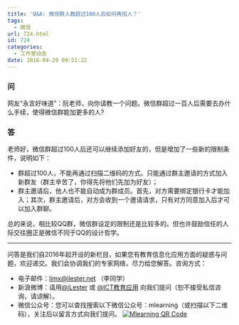 ```yaml
---
title: 'Q&A: 微信群人数超过100人后如何再加人？'
tags:
  - 微信
url: 724.html
id: 724
categories:
  - 工作室动态
date: 2016-04-29 09:51:22
---
```


### 问

网友“永言好味道”：阮老师，向你请教一个问题。微信群超过一百人后需要去办什么手续，使得微信群能加更多的人?

### 答

老师好，微信群超过100人后还可以继续添加好友的，但是增加了一些新的限制条件，说明如下：

*   群超过100人，不能再通过扫描二维码的方式。只能通过群主邀请的方式加入新群友（群主辛苦了，你得先将他们先加为好友）；
*   群主邀请后，他人也不能自动成为群成员。首先，对方需要绑定银行卡才能加入；其次，群主邀请后，对方会收到一个邀请请求，只有对方同意加入后才可以加入群聊。

总的来说，相比较QQ群，微信群设定的限制还是比较多的。但也许鼓励信任的人际交往圈正是微信不同于QQ的设计哲学。

* * *

问答是我们自2016年起开设的新栏目，如果您有教育信息化应用方面的疑惑与问题，欢迎递交。我们会协调我们的专家网络，尽力给您解答。咨询方式：

*   电子邮件：limx@ilester.net （李同学）
*   新浪微博：请用[@iLester](http://weibo.com/zjlester) 或 [@ICT教育应用](http://weibo.com/TechStar?is_all=1) 向我们提问（恕不接受私信咨询，请谅解）。
*   微信公众号：您可以查找搜索以下微信公众号：mlearning（或扫描以下二维码），关注后以留言方式向我们提问。 [![Mlearning QR Code](http://www.ilester.net/wp-content/uploads/2016/04/qrcode_for_gh_183840cb2661_258.jpg)](http://www.ilester.net/wp-content/uploads/2016/04/qrcode_for_gh_183840cb2661_258.jpg)